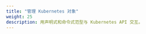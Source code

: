 ```yaml
---
title: "管理 Kubernetes 对象"
weight: 25
description: 用声明式和命令式范型与 Kubernetes API 交互。
---
```


<!--
title: "Manage Kubernetes Objects"
description: Declarative and imperative paradigms for interacting with the Kubernetes API.
weight: 25
-->